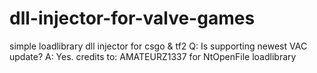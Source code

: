 # dll-injector-for-valve-games
simple loadlibrary dll injector for csgo & tf2
Q: Is supporting newest VAC update? A: Yes.
credits to: AMATEURZ1337 for NtOpenFile loadlibrary
